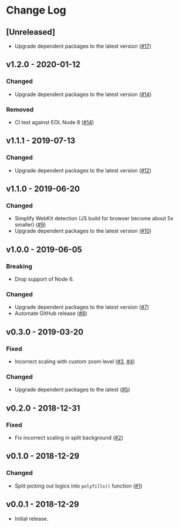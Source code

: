 # Change Log

## [Unreleased]

- Upgrade dependent packages to the latest version ([#17](https://github.com/marp-team/marpit-svg-polyfill/pull/17))

## v1.2.0 - 2020-01-12

### Changed

- Upgrade dependent packages to the latest version ([#14](https://github.com/marp-team/marpit-svg-polyfill/pull/14))

### Removed

- CI test against EOL Node 8 ([#14](https://github.com/marp-team/marpit-svg-polyfill/pull/14))

## v1.1.1 - 2019-07-13

### Changed

- Upgrade dependent packages to the latest version ([#12](https://github.com/marp-team/marpit-svg-polyfill/pull/12))

## v1.1.0 - 2019-06-20

### Changed

- Simplify WebKit detection (JS build for browser become about 5x smaller) ([#9](https://github.com/marp-team/marpit-svg-polyfill/pull/9))
- Upgrade dependent packages to the latest version ([#10](https://github.com/marp-team/marpit-svg-polyfill/pull/10))

## v1.0.0 - 2019-06-05

### Breaking

- Drop support of Node 6.

### Changed

- Upgrade dependent packages to the latest version ([#7](https://github.com/marp-team/marpit-svg-polyfill/pull/7))
- Automate GitHub release ([#8](https://github.com/marp-team/marpit-svg-polyfill/pull/8))

## v0.3.0 - 2019-03-20

### Fixed

- Incorrect scaling with custom zoom level ([#3](https://github.com/marp-team/marpit-svg-polyfill/issues/3), [#4](https://github.com/marp-team/marpit-svg-polyfill/pull/4))

### Changed

- Upgrade dependent packages to the latest ([#5](https://github.com/marp-team/marpit-svg-polyfill/pull/5))

## v0.2.0 - 2018-12-31

### Fixed

- Fix incorrect scaling in split background ([#2](https://github.com/marp-team/marpit-svg-polyfill/pull/2))

## v0.1.0 - 2018-12-29

### Changed

- Split picking out logics into `polyfills()` function ([#1](https://github.com/marp-team/marpit-svg-polyfill/pull/1))

## v0.0.1 - 2018-12-29

- Initial release.

